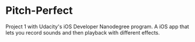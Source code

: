 # Pitch-Perfect
Project 1 with Udacity's iOS Developer Nanodegree program.
A iOS app that lets you record sounds and then playback with different effects.
